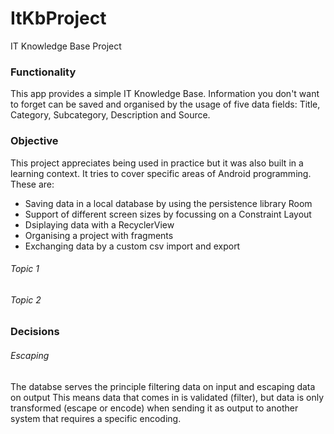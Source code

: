 # ItKbProject
IT Knowledge Base Project

### Functionality

This app provides a simple IT Knowledge Base. Information you don't want to forget can be saved and organised by the usage of five data fields:
Title, Category, Subcategory, Description and Source.

### Objective

This project appreciates being used in practice but it was also built in a learning context. It tries to cover specific areas of Android programming. These are:
- Saving data in a local database by using the persistence library Room
- Support of different screen sizes by focussing on a Constraint Layout
- Dsiplaying data with a RecyclerView
- Organising a project with fragments
- Exchanging data by a custom csv import and export


###### Topic 1

###### Topic 2




### Decisions

###### Escaping
The databse serves the principle filtering data on input and escaping data on output
This means data that comes in is validated (filter), but data is only transformed (escape or encode) when sending it as output 
to another system that requires a specific encoding.
